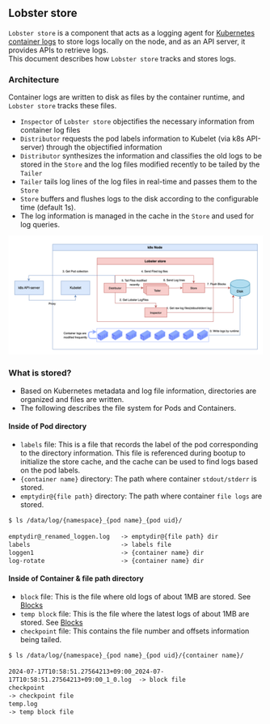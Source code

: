 ## Lobster store

`Lobster store` is a component that acts as a logging agent for [Kubernetes container logs](./container_logs.md) to store logs locally on the node, and as an API server, it provides APIs to retrieve logs. \
This document describes how `Lobster store` tracks and stores logs.

### Architecture

Container logs are written to disk as files by the container runtime, and `Lobster store` tracks these files.
- `Inspector` of `Lobster store` objectifies the necessary information from container log files
- `Distributor` requests the pod labels information to Kubelet (via k8s API-server) through the objectified information
- `Distributor` synthesizes the information and classifies the old logs to be stored in the `Store` and the log files modified recently to be tailed by the `Tailer`
- `Tailer` tails log lines of the log files in real-time and passes them to the `Store` 
- `Store` buffers and flushes logs to the disk according to the configurable time (default 1s).
- The log information is managed in the cache in the `Store` and used for log queries.

![lobster_store](../images/lobster_store.png)

### What is stored?

- Based on Kubernetes metadata and log file information, directories are organized and files are written.
- The following describes the file system for Pods and Containers.

#### Inside of Pod directory

- `labels` file: This is a file that records the label of the pod corresponding to the directory information. This file is referenced during bootup to initialize the store cache, and the cache can be used to find logs based on the pod labels.
- `{container name}` directory: The path where container `stdout/stderr` is stored.
- `emptydir@{file path}` directory: The path where container `file logs` are stored.

```
$ ls /data/log/{namespace}_{pod name}_{pod uid}/

emptydir@_renamed_loggen.log   -> emptydir@{file path} dir
labels                         -> labels file
loggen1                        -> {container name} dir
log-rotate                     -> {container name} dir
```

#### Inside of Container & file path directory

- `block` file: This is the file where old logs of about 1MB are stored. See [Blocks](./chunk_block.md/#blocks)
- `temp block` file: This is the file where the latest logs of about 1MB are stored. See [Blocks](./chunk_block.md/#blocks)
- `checkpoint` file: This contains the file number and offsets information being tailed.

```
$ ls /data/log/{namespace}_{pod name}_{pod uid}/{container name}/

2024-07-17T10:58:51.27564213+09:00_2024-07-17T10:58:51.27564213+09:00_1_0.log  -> block file
checkpoint                                                                     -> checkpoint file
temp.log                                                                       -> temp block file
```